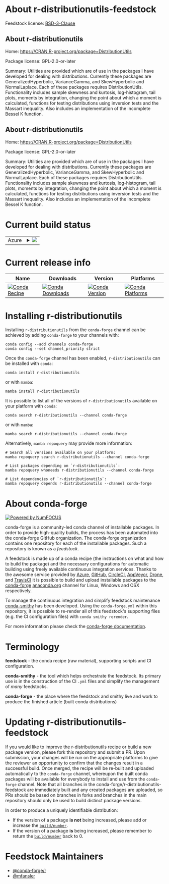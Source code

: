 About r-distributionutils-feedstock
===================================

Feedstock license: [BSD-3-Clause](https://github.com/conda-forge/r-distributionutils-feedstock/blob/main/LICENSE.txt)


About r-distributionutils
-------------------------

Home: https://CRAN.R-project.org/package=DistributionUtils

Package license: GPL-2.0-or-later

Summary: Utilities are provided which are of use in the packages I have developed for dealing with distributions. Currently these packages are GeneralizedHyperbolic, VarianceGamma, and SkewHyperbolic and NormalLaplace. Each of these packages requires DistributionUtils. Functionality includes sample skewness and kurtosis, log-histogram, tail plots, moments by integration, changing the point about which a moment is calculated, functions for testing distributions using inversion tests and the Massart inequality. Also includes an implementation of the incomplete Bessel K function.

About r-distributionutils
-------------------------

Home: https://CRAN.R-project.org/package=DistributionUtils

Package license: GPL-2.0-or-later

Summary: Utilities are provided which are of use in the packages I have developed for dealing with distributions. Currently these packages are GeneralizedHyperbolic, VarianceGamma, and SkewHyperbolic and NormalLaplace. Each of these packages requires DistributionUtils. Functionality includes sample skewness and kurtosis, log-histogram, tail plots, moments by integration, changing the point about which a moment is calculated, functions for testing distributions using inversion tests and the Massart inequality. Also includes an implementation of the incomplete Bessel K function.

Current build status
====================


<table>
    
  <tr>
    <td>Azure</td>
    <td>
      <details>
        <summary>
          <a href="https://dev.azure.com/conda-forge/feedstock-builds/_build/latest?definitionId=15062&branchName=main">
            <img src="https://dev.azure.com/conda-forge/feedstock-builds/_apis/build/status/r-distributionutils-feedstock?branchName=main">
          </a>
        </summary>
        <table>
          <thead><tr><th>Variant</th><th>Status</th></tr></thead>
          <tbody><tr>
              <td>linux_64_r_base4.4</td>
              <td>
                <a href="https://dev.azure.com/conda-forge/feedstock-builds/_build/latest?definitionId=15062&branchName=main">
                  <img src="https://dev.azure.com/conda-forge/feedstock-builds/_apis/build/status/r-distributionutils-feedstock?branchName=main&jobName=linux&configuration=linux%20linux_64_r_base4.4" alt="variant">
                </a>
              </td>
            </tr><tr>
              <td>linux_64_r_base4.5</td>
              <td>
                <a href="https://dev.azure.com/conda-forge/feedstock-builds/_build/latest?definitionId=15062&branchName=main">
                  <img src="https://dev.azure.com/conda-forge/feedstock-builds/_apis/build/status/r-distributionutils-feedstock?branchName=main&jobName=linux&configuration=linux%20linux_64_r_base4.5" alt="variant">
                </a>
              </td>
            </tr><tr>
              <td>osx_64_r_base4.4</td>
              <td>
                <a href="https://dev.azure.com/conda-forge/feedstock-builds/_build/latest?definitionId=15062&branchName=main">
                  <img src="https://dev.azure.com/conda-forge/feedstock-builds/_apis/build/status/r-distributionutils-feedstock?branchName=main&jobName=osx&configuration=osx%20osx_64_r_base4.4" alt="variant">
                </a>
              </td>
            </tr><tr>
              <td>osx_64_r_base4.5</td>
              <td>
                <a href="https://dev.azure.com/conda-forge/feedstock-builds/_build/latest?definitionId=15062&branchName=main">
                  <img src="https://dev.azure.com/conda-forge/feedstock-builds/_apis/build/status/r-distributionutils-feedstock?branchName=main&jobName=osx&configuration=osx%20osx_64_r_base4.5" alt="variant">
                </a>
              </td>
            </tr><tr>
              <td>osx_arm64_r_base4.4</td>
              <td>
                <a href="https://dev.azure.com/conda-forge/feedstock-builds/_build/latest?definitionId=15062&branchName=main">
                  <img src="https://dev.azure.com/conda-forge/feedstock-builds/_apis/build/status/r-distributionutils-feedstock?branchName=main&jobName=osx&configuration=osx%20osx_arm64_r_base4.4" alt="variant">
                </a>
              </td>
            </tr><tr>
              <td>osx_arm64_r_base4.5</td>
              <td>
                <a href="https://dev.azure.com/conda-forge/feedstock-builds/_build/latest?definitionId=15062&branchName=main">
                  <img src="https://dev.azure.com/conda-forge/feedstock-builds/_apis/build/status/r-distributionutils-feedstock?branchName=main&jobName=osx&configuration=osx%20osx_arm64_r_base4.5" alt="variant">
                </a>
              </td>
            </tr><tr>
              <td>win_64_r_base4.4</td>
              <td>
                <a href="https://dev.azure.com/conda-forge/feedstock-builds/_build/latest?definitionId=15062&branchName=main">
                  <img src="https://dev.azure.com/conda-forge/feedstock-builds/_apis/build/status/r-distributionutils-feedstock?branchName=main&jobName=win&configuration=win%20win_64_r_base4.4" alt="variant">
                </a>
              </td>
            </tr><tr>
              <td>win_64_r_base4.5</td>
              <td>
                <a href="https://dev.azure.com/conda-forge/feedstock-builds/_build/latest?definitionId=15062&branchName=main">
                  <img src="https://dev.azure.com/conda-forge/feedstock-builds/_apis/build/status/r-distributionutils-feedstock?branchName=main&jobName=win&configuration=win%20win_64_r_base4.5" alt="variant">
                </a>
              </td>
            </tr>
          </tbody>
        </table>
      </details>
    </td>
  </tr>
</table>

Current release info
====================

| Name | Downloads | Version | Platforms |
| --- | --- | --- | --- |
| [![Conda Recipe](https://img.shields.io/badge/recipe-r--distributionutils-green.svg)](https://anaconda.org/conda-forge/r-distributionutils) | [![Conda Downloads](https://img.shields.io/conda/dn/conda-forge/r-distributionutils.svg)](https://anaconda.org/conda-forge/r-distributionutils) | [![Conda Version](https://img.shields.io/conda/vn/conda-forge/r-distributionutils.svg)](https://anaconda.org/conda-forge/r-distributionutils) | [![Conda Platforms](https://img.shields.io/conda/pn/conda-forge/r-distributionutils.svg)](https://anaconda.org/conda-forge/r-distributionutils) |

Installing r-distributionutils
==============================

Installing `r-distributionutils` from the `conda-forge` channel can be achieved by adding `conda-forge` to your channels with:

```
conda config --add channels conda-forge
conda config --set channel_priority strict
```

Once the `conda-forge` channel has been enabled, `r-distributionutils` can be installed with `conda`:

```
conda install r-distributionutils
```

or with `mamba`:

```
mamba install r-distributionutils
```

It is possible to list all of the versions of `r-distributionutils` available on your platform with `conda`:

```
conda search r-distributionutils --channel conda-forge
```

or with `mamba`:

```
mamba search r-distributionutils --channel conda-forge
```

Alternatively, `mamba repoquery` may provide more information:

```
# Search all versions available on your platform:
mamba repoquery search r-distributionutils --channel conda-forge

# List packages depending on `r-distributionutils`:
mamba repoquery whoneeds r-distributionutils --channel conda-forge

# List dependencies of `r-distributionutils`:
mamba repoquery depends r-distributionutils --channel conda-forge
```


About conda-forge
=================

[![Powered by
NumFOCUS](https://img.shields.io/badge/powered%20by-NumFOCUS-orange.svg?style=flat&colorA=E1523D&colorB=007D8A)](https://numfocus.org)

conda-forge is a community-led conda channel of installable packages.
In order to provide high-quality builds, the process has been automated into the
conda-forge GitHub organization. The conda-forge organization contains one repository
for each of the installable packages. Such a repository is known as a *feedstock*.

A feedstock is made up of a conda recipe (the instructions on what and how to build
the package) and the necessary configurations for automatic building using freely
available continuous integration services. Thanks to the awesome service provided by
[Azure](https://azure.microsoft.com/en-us/services/devops/), [GitHub](https://github.com/),
[CircleCI](https://circleci.com/), [AppVeyor](https://www.appveyor.com/),
[Drone](https://cloud.drone.io/welcome), and [TravisCI](https://travis-ci.com/)
it is possible to build and upload installable packages to the
[conda-forge](https://anaconda.org/conda-forge) [anaconda.org](https://anaconda.org/)
channel for Linux, Windows and OSX respectively.

To manage the continuous integration and simplify feedstock maintenance
[conda-smithy](https://github.com/conda-forge/conda-smithy) has been developed.
Using the ``conda-forge.yml`` within this repository, it is possible to re-render all of
this feedstock's supporting files (e.g. the CI configuration files) with ``conda smithy rerender``.

For more information please check the [conda-forge documentation](https://conda-forge.org/docs/).

Terminology
===========

**feedstock** - the conda recipe (raw material), supporting scripts and CI configuration.

**conda-smithy** - the tool which helps orchestrate the feedstock.
                   Its primary use is in the construction of the CI ``.yml`` files
                   and simplify the management of *many* feedstocks.

**conda-forge** - the place where the feedstock and smithy live and work to
                  produce the finished article (built conda distributions)


Updating r-distributionutils-feedstock
======================================

If you would like to improve the r-distributionutils recipe or build a new
package version, please fork this repository and submit a PR. Upon submission,
your changes will be run on the appropriate platforms to give the reviewer an
opportunity to confirm that the changes result in a successful build. Once
merged, the recipe will be re-built and uploaded automatically to the
`conda-forge` channel, whereupon the built conda packages will be available for
everybody to install and use from the `conda-forge` channel.
Note that all branches in the conda-forge/r-distributionutils-feedstock are
immediately built and any created packages are uploaded, so PRs should be based
on branches in forks and branches in the main repository should only be used to
build distinct package versions.

In order to produce a uniquely identifiable distribution:
 * If the version of a package **is not** being increased, please add or increase
   the [``build/number``](https://docs.conda.io/projects/conda-build/en/latest/resources/define-metadata.html#build-number-and-string).
 * If the version of a package **is** being increased, please remember to return
   the [``build/number``](https://docs.conda.io/projects/conda-build/en/latest/resources/define-metadata.html#build-number-and-string)
   back to 0.

Feedstock Maintainers
=====================

* [@conda-forge/r](https://github.com/orgs/conda-forge/teams/r/)
* [@mfansler](https://github.com/mfansler/)

